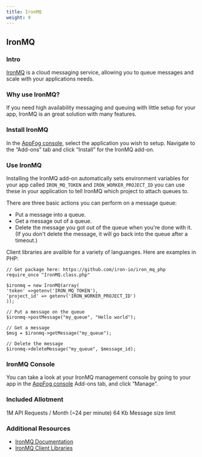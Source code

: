 ```yaml
---
title: IronMQ
weight: 9
---
```


## IronMQ

### Intro

[IronMQ](http://www.iron.io/mq) is a cloud messaging service, allowing you to queue messages and scale with your applications needs.

### Why use IronMQ?

If you need high availability messaging and queuing with little setup for your app, IronMQ is an great solution with many features.

### Install IronMQ

In the [AppFog console](https://console.appfog.com/), select the application you wish to setup.
Navigate to the “Add-ons” tab and click “Install” for the IronMQ add-on.

### Use IronMQ

Installing the IronMQ add-on automatically sets environment variables for your app called `IRON_MQ_TOKEN` and `IRON_WORKER_PROJECT_ID` you can use these in your application to tell IronMQ which project to attach queues to.

There are three basic actions you can perform on a message queue:

* Put a message into a queue.
* Get a message out of a queue.
* Delete the message you got out of the queue when you're done with it. (If you don't delete the message, it will go back into the queue after a timeout.) 

Client libraries are avalible for a variety of languanges. Here are examples in PHP:

    // Get package here: https://github.com/iron-io/iron_mq_php
    require_once "IronMQ.class.php"

    $ironmq = new IronMQ(array(
    'token' =>getenv('IRON_MQ_TOKEN'),
    'project_id' => getenv('IRON_WORKER_PROJECT_ID')
    ));

    // Put a message on the queue
    $ironmq->postMessage("my_queue", "Hello world");

    // Get a message
    $msg = $ironmq->getMessage("my_queue");

    // Delete the message
    $ironmq->deleteMessage("my_queue", $message_id);

### IronMQ Console

You can take a look at your IronMQ management console by going to your app in the [AppFog console](https://console.appfog.com/) Add-ons tab, and click “Manage”.

### Included Allotment

1M API Requests / Month (~24 per minute)
64 Kb Message size limit

### Additional Resources

* [IronMQ Documentation](http://dev.iron.io/mq/)
* [IronMQ Client Libraries](http://dev.iron.io/mq/libraries/)
